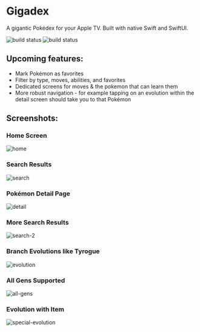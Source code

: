 # Gigadex

A gigantic Pokédex for your Apple TV. Built with native Swift and SwiftUI.

![build status](https://img.shields.io/badge/swift_6-compatible-green)
![build status](https://img.shields.io/badge/swift_testing-passing-green)

## Upcoming features:
* Mark Pokémon as favorites
* Filter by type, moves, abilities, and favorites
* Dedicated screens for moves & the pokemon that can learn them
* More robust navigation - for example tapping on an evolution within the detail screen should take you to that Pokémon

## Screenshots:
### Home Screen
![home](./Screenshots/home.png)

### Search Results
![search](./Screenshots/search.png)

### Pokémon Detail Page
![detail](./Screenshots/detail.png)

### More Search Results
![search-2](./Screenshots/search-2.png)

### Branch Evolutions like Tyrogue
![evolution](./Screenshots/evolution.png)

### All Gens Supported
![all-gens](./Screenshots/all-gens.png)

### Evolution with Item
![special-evolution](./Screenshots/special-evolution.png)
